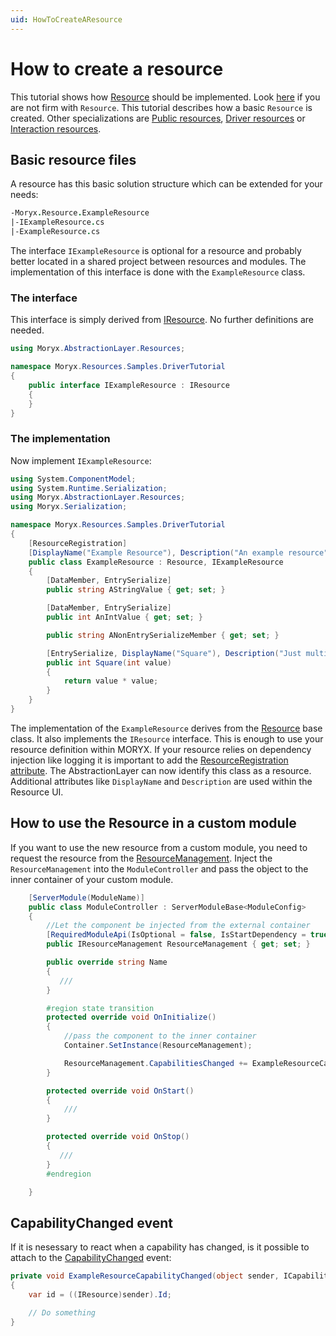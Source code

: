 ```yaml
---
uid: HowToCreateAResource
---
```

# How to create a resource

This tutorial shows how [Resource](xref:Moryx.AbstractionLayer.Resources.Resource) should be implemented. Look [here](../Resources/Overview.md) if you are not firm with `Resource`. This tutorial describes how a basic `Resource` is created. Other specializations are [Public resources](xref:Moryx.AbstractionLayer.Resources.PublicResource), [Driver resources](../Resources/Types/DriverResource.md) or [Interaction resources](../Resources/Types/InteractionResource.md).

## Basic resource files

A resource has this basic solution structure which can be extended for your needs:

````fs
-Moryx.Resource.ExampleResource
|-IExampleResource.cs
|-ExampleResource.cs
````

The interface `IExampleResource` is optional for a resource and probably better located in a shared project between resources and modules. The implementation of this interface is done with the `ExampleResource` class.

### The interface

This interface is simply derived from [IResource](xref:Moryx.AbstractionLayer.Resources.IResource). No further definitions are needed.

````cs
using Moryx.AbstractionLayer.Resources;

namespace Moryx.Resources.Samples.DriverTutorial
{
    public interface IExampleResource : IResource
    {
    }
}
````

### The implementation

Now implement `IExampleResource`:

````cs
using System.ComponentModel;
using System.Runtime.Serialization;
using Moryx.AbstractionLayer.Resources;
using Moryx.Serialization;

namespace Moryx.Resources.Samples.DriverTutorial
{
    [ResourceRegistration]
    [DisplayName("Example Resource"), Description("An example resource")]
    public class ExampleResource : Resource, IExampleResource
    {
        [DataMember, EntrySerialize]
        public string AStringValue { get; set; }

        [DataMember, EntrySerialize]
        public int AnIntValue { get; set; }

        public string ANonEntrySerializeMember { get; set; }

        [EntrySerialize, DisplayName("Square"), Description("Just multiplies given value with itself")]
        public int Square(int value)
        {
            return value * value;
        }
    }
}
````

The implementation of the `ExampleResource` derives from the [Resource](xref:Moryx.AbstractionLayer.Resources.Resource) base class. It also implements the `IResource` interface. This is enough to use your resource definition within MORYX. If your resource relies on dependency injection like logging it is important to add the [ResourceRegistration attribute](xref:Moryx.AbstractionLayer.Resources.ResourceRegistrationAttribute). The AbstractionLayer can now identify this class as a resource. Additional attributes like `DisplayName` and `Description` are used within the Resource UI.

## How to use the Resource in a custom module

If you want to use the new resource from a custom module, you need to request the resource from the [ResourceManagement](xref:Moryx.AbstractionLayer.Resources.IResourceManagement). Inject the `ResourceManagement` into the `ModuleController` and pass the object to the inner container of your custom module.

````cs
    [ServerModule(ModuleName)]
    public class ModuleController : ServerModuleBase<ModuleConfig>
    {
        //Let the component be injected from the external container
        [RequiredModuleApi(IsOptional = false, IsStartDependency = true)]
        public IResourceManagement ResourceManagement { get; set; }

        public override string Name
        {
           ///
        }

        #region state transition
        protected override void OnInitialize()
        {
            //pass the component to the inner container
            Container.SetInstance(ResourceManagement);

            ResourceManagement.CapabilitiesChanged += ExampleResourceCapabilityChanged;
        }

        protected override void OnStart()
        {
            ///
        }

        protected override void OnStop()
        {
           ///
        }
        #endregion

    }
````

## CapabilityChanged event

If it is nesessary to react when a capability has changed, is it possible to attach to the [CapabilityChanged](xref:Moryx.AbstractionLayer.Resources.IResourceManagement.CapabilitiesChanged) event:

````cs
private void ExampleResourceCapabilityChanged(object sender, ICapabilities newCapabilities)
{
    var id = ((IResource)sender).Id;

    // Do something
}
````